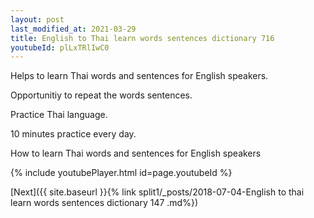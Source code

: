 ```yaml
---
layout: post
last_modified_at: 2021-03-29
title: English to Thai learn words sentences dictionary 716 
youtubeId: plLxTRlIwC0
---
```

 
 
Helps to learn Thai words and sentences for English speakers.

Opportunitiy to repeat the words sentences. 

Practice Thai language. 
 
10 minutes practice every day. 
 
How to learn Thai words and sentences for English speakers 
 
{% include youtubePlayer.html id=page.youtubeId %}
 
 
[Next]({{ site.baseurl }}{% link  split1/_posts/2018-07-04-English to thai learn words sentences dictionary 147 .md%})
 
